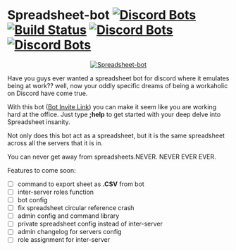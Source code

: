 # Spreadsheet-bot [![Discord Bots](https://top.gg/api/widget/status/684150439721304095.svg)](https://top.gg/bot/684150439721304095)  [![Build Status](https://travis-ci.com/Triscuit-circuit/spreadsheet-bot.svg?token=SfpfaTZk1PvqvrRX4uGo&branch=master)](https://travis-ci.com/Triscuit-circuit/spreadsheet-bot)   [![Discord Bots](https://top.gg/api/widget/servers/684150439721304095.svg)](https://top.gg/bot/684150439721304095)   [![Discord Bots](https://top.gg/api/widget/lib/684150439721304095.svg)](https://top.gg/bot/684150439721304095)



<center><a href="https://top.gg/bot/684150439721304095" >
  <img src="https://top.gg/api/widget/684150439721304095.svg" alt="Spreadsheet-bot" />
</a></center>


Have you guys ever wanted a spreadsheet bot for discord where it emulates being at work?? well, now your oddly specific dreams of being a workaholic on Discord have come true.

With this bot ([Bot Invite Link](https://discordapp.com/api/oauth2/authorize?client_id=684150439721304095&permissions=0&scope=bot)) you can make it seem like you are working hard at the office. Just type **;help** to get started with your deep delve into Spreadsheet insanity.

Not only does this bot act as a spreadsheet, but it is the same spreadsheet across all the servers that it is in.

You can never get away from spreadsheets.NEVER. NEVER EVER EVER.

Features to come soon:
- [ ] command to export sheet as **.CSV** from bot
- [ ] inter-server roles function
- [ ] bot config
- [ ] fix spreadsheet circular reference crash
- [ ] admin config and command library
- [ ] private spreadsheet config instead of inter-server
- [ ] admin changelog for servers config
- [ ] role assignment for inter-server
